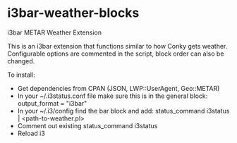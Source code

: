 # i3bar-weather-blocks
i3bar METAR Weather Extension

This is an i3bar extension that functions similar to how Conky gets weather.  
Configurable options are commented in the script, block order can also be changed.

To install: 
- Get dependencies from CPAN (JSON, LWP::UserAgent, Geo::METAR)
- In your ~/.i3status.conf file make sure this is in the general block:
output_format = "i3bar"
- In your ~/.i3/config find the bar block and add:
status_command i3status | \<path-to-weather.pl\>
- Comment out existing status_command i3status
- Reload i3
